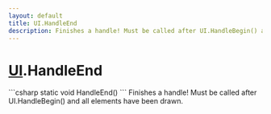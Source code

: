 ```yaml
---
layout: default
title: UI.HandleEnd
description: Finishes a handle! Must be called after UI.HandleBegin() and all elements have been drawn.
---
```

# [UI]({{site.url}}/Pages/Reference/UI.html).HandleEnd

<div class='signature' markdown='1'>
```csharp
static void HandleEnd()
```
Finishes a handle! Must be called after UI.HandleBegin()
and all elements have been drawn.
</div>




